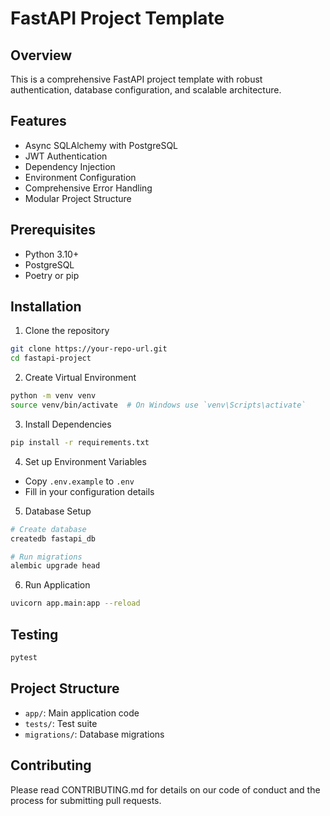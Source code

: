 # FastAPI Project Template

## Overview

This is a comprehensive FastAPI project template with robust authentication, database configuration, and scalable architecture.

## Features

- Async SQLAlchemy with PostgreSQL
- JWT Authentication
- Dependency Injection
- Environment Configuration
- Comprehensive Error Handling
- Modular Project Structure

## Prerequisites

- Python 3.10+
- PostgreSQL
- Poetry or pip

## Installation

1. Clone the repository

```bash
git clone https://your-repo-url.git
cd fastapi-project
```

2. Create Virtual Environment

```bash
python -m venv venv
source venv/bin/activate  # On Windows use `venv\Scripts\activate`
```

3. Install Dependencies

```bash
pip install -r requirements.txt
```

4. Set up Environment Variables

- Copy `.env.example` to `.env`
- Fill in your configuration details

5. Database Setup

```bash
# Create database
createdb fastapi_db

# Run migrations
alembic upgrade head
```

6. Run Application

```bash
uvicorn app.main:app --reload
```

## Testing

```bash
pytest
```

## Project Structure

- `app/`: Main application code
- `tests/`: Test suite
- `migrations/`: Database migrations

## Contributing

Please read CONTRIBUTING.md for details on our code of conduct and the process for submitting pull requests.
